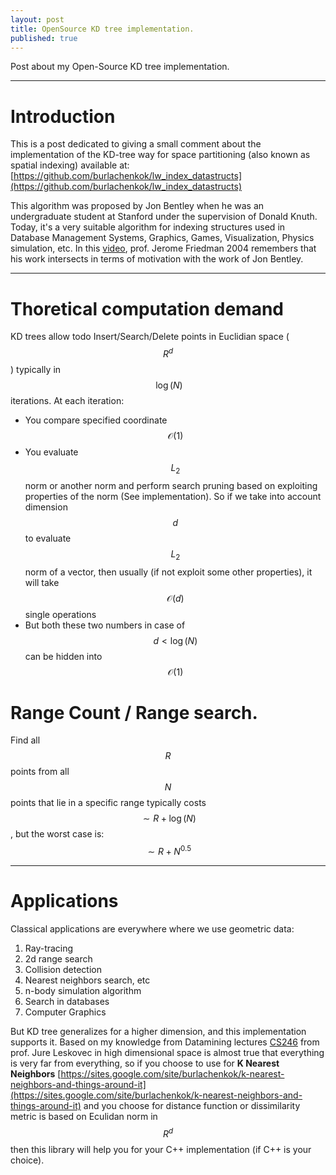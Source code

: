 ```yaml
---
layout: post
title: OpenSource KD tree implementation.
published: true
---
```


Post about my Open-Source KD tree implementation.

---
# Introduction

This is a post dedicated to giving a small comment about the implementation of the KD-tree way for space partitioning (also known as spatial indexing) available at:
[https://github.com/burlachenkok/lw_index_datastructs](https://github.com/burlachenkok/lw_index_datastructs)



This algorithm was proposed by Jon Bentley when he was an undergraduate student at Stanford under the supervision of Donald Knuth. Today, it's a very suitable algorithm for indexing structures used in Database Management Systems, Graphics, Games, Visualization, Physics simulation, etc. In this [video](https://www.youtube.com/watch?v=8hupHmBVvb0), prof. Jerome Friedman 2004 remembers that his work intersects in terms of motivation with the work of Jon Bentley.

----
# Thoretical computation demand

KD trees allow todo Insert/Search/Delete points in Euclidian space ($$R^d$$) typically in $$~\log(N)$$ iterations. At each iteration:

* You compare specified coordinate $$\mathcal{O}(1)$$
* You evaluate $$L_2$$ norm or another norm and perform search pruning based on exploiting properties of the norm (See implementation). So if we take into account dimension $$d$$ to evaluate $$L_2$$ norm of a vector, then usually (if not exploit some other properties), it will take $$\mathcal{O}(d)$$ single operations
* But both these two numbers in case of $$d < \log(N)$$ can be hidden into $$\mathcal{O}(1)$$

# Range Count / Range search.
Find all $$R$$ points from all $$N$$ points that lie in a specific range  typically costs $$\sim R+\log(N)$$, but the worst case is: $$\sim R+N^{0.5}$$

----
# Applications


Classical applications are everywhere where we use geometric data:

1. Ray-tracing
2. 2d range search
3. Collision detection
4. Nearest neighbors search, etc
5. n-body simulation algorithm
6. Search in databases
7. Computer Graphics

But KD tree generalizes for a higher dimension, and this implementation supports it. Based on my knowledge from Datamining lectures [CS246](http://web.stanford.edu/class/cs246/) from prof. Jure Leskovec in high dimensional space is almost true that everything is very far from everything, so if you choose to use for **K Nearest Neighbors**
[https://sites.google.com/site/burlachenkok/k-nearest-neighbors-and-things-around-it](https://sites.google.com/site/burlachenkok/k-nearest-neighbors-and-things-around-it) and you choose for distance function or dissimilarity metric is based on Eculidan norm in $$R^d$$ then this library will help you for your C++ implementation (if C++ is your choice).
